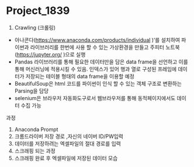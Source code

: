 # Project_1839

1. Crawling (크롤링)
* 아나콘다(https://www.anaconda.com/products/individual )’를 설치하여 파이썬과 라이브러리를 한번에 사용 할 수 있는 가상환경을 만들고 
주피터 노트북(https://jupyter.org/ )으로 실행
* Pandas 라이브러리를 통해 필요한 데이터만을 담은 data frame을 선언하고 이를 통해 머신러닝에 적용시킬 수 있음. 인덱스가 있어 행과 열로 구성된 프레임에 데이터가 저장되는 테이블 형태의 data frame을 이용할 예정
* BeautifulSoup은 html 코드를 파이썬이 인식 할 수 있는 객체 구조로 변환하는 Parsing을 담당
* selenium은 브라우저 자동화도구로서 웹브라우저를 통해 동적페이지에서도 데이터 수집  가능

과정
1) Anaconda Prompt
2) 크롬드라이버 저장 경로 ,자신의 네이버 ID/PW입력 
3) 데이터를 저장하려는 엑셀파일의 절대 경로를 입력
4) 스크래핑 되는 과정
5) 스크래핑 완료 후 엑셀파일에 저장된 데이터 모습
